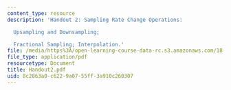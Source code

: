 ```yaml
---
content_type: resource
description: 'Handout 2: Sampling Rate Change Operations:

  Upsampling and Downsampling;

  Fractional Sampling; Interpolation.'
file: /media/https%3A/open-learning-course-data-rc.s3.amazonaws.com/18-327-wavelets-filter-banks-and-applications-spring-2003/8c2863a0c6229a0755ff3a910c260307_Handout2.pdf
file_type: application/pdf
resourcetype: Document
title: Handout2.pdf
uid: 8c2863a0-c622-9a07-55ff-3a910c260307
---
```

